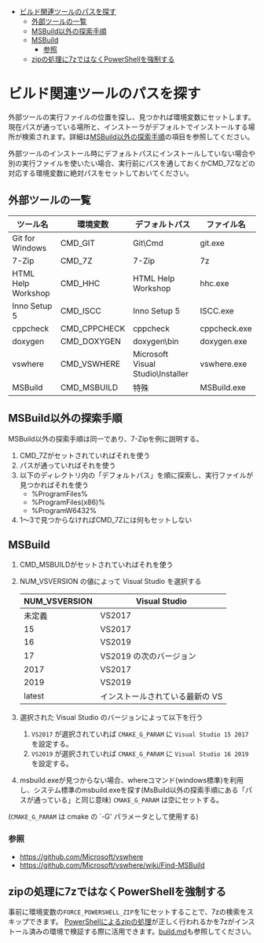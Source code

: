 ﻿- [ビルド関連ツールのパスを探す](#%E3%83%93%E3%83%AB%E3%83%89%E9%96%A2%E9%80%A3%E3%83%84%E3%83%BC%E3%83%AB%E3%81%AE%E3%83%91%E3%82%B9%E3%82%92%E6%8E%A2%E3%81%99)
  - [外部ツールの一覧](#%E5%A4%96%E9%83%A8%E3%83%84%E3%83%BC%E3%83%AB%E3%81%AE%E4%B8%80%E8%A6%A7)
  - [MSBuild以外の探索手順](#msbuild%E4%BB%A5%E5%A4%96%E3%81%AE%E6%8E%A2%E7%B4%A2%E6%89%8B%E9%A0%86)
  - [MSBuild](#msbuild)
    - [参照](#%E5%8F%82%E7%85%A7)
  - [zipの処理に7zではなくPowerShellを強制する](#zip%E3%81%AE%E5%87%A6%E7%90%86%E3%81%AB7z%E3%81%A7%E3%81%AF%E3%81%AA%E3%81%8Fpowershell%E3%82%92%E5%BC%B7%E5%88%B6%E3%81%99%E3%82%8B)

# ビルド関連ツールのパスを探す
外部ツールの実行ファイルの位置を探し、見つかれば環境変数にセットします。現在パスが通っている場所と、インストーラがデフォルトでインストールする場所が検索されます。詳細は[MSBuild以外の探索手順](#msbuild%E4%BB%A5%E5%A4%96%E3%81%AE%E6%8E%A2%E7%B4%A2%E6%89%8B%E9%A0%86)の項目を参照してください。

外部ツールのインストール時にデフォルトパスにインストールしていない場合や別の実行ファイルを使いたい場合、実行前にパスを通しておくかCMD_7Zなどの対応する環境変数に絶対パスをセットしておいてください。

## 外部ツールの一覧
|      ツール名      |   環境変数   |   デフォルトパス   |  ファイル名  |
| ------------------ | ------------ | ------------------ | ------------ |
| Git for Windows    | CMD_GIT      | Git\Cmd            | git.exe      |
| 7-Zip              | CMD_7Z       | 7-Zip              | 7z           |
| HTML Help Workshop | CMD_HHC      | HTML Help Workshop | hhc.exe      |
| Inno Setup 5       | CMD_ISCC     | Inno Setup 5       | ISCC.exe     |
| cppcheck           | CMD_CPPCHECK | cppcheck           | cppcheck.exe |
| doxygen            | CMD_DOXYGEN  | doxygen\bin        | doxygen.exe  |
| vswhere            | CMD_VSWHERE  | Microsoft Visual Studio\Installer | vswhere.exe  |
| MSBuild            | CMD_MSBUILD  | 特殊               | MSBuild.exe  |

## MSBuild以外の探索手順
MSBuild以外の探索手順は同一であり、7-Zipを例に説明する。

1. CMD_7Zがセットされていればそれを使う
2. パスが通っていればそれを使う
3. 以下のディレクトリ内の「デフォルトパス」を順に探索し、実行ファイルが見つかればそれを使う
    * %ProgramFiles%
    * %ProgramFiles(x86)%
    * %ProgramW6432%
4. 1～3で見つからなければCMD_7Zには何もセットしない

## MSBuild
1. CMD_MSBUILDがセットされていればそれを使う
2. NUM_VSVERSION の値によって Visual Studio を選択する

    | NUM_VSVERSION      | Visual Studio          |
    | ------------------ | ------------           |
    | 未定義             | VS2017                 |
    | 15                 | VS2017                 |
    | 16                 | VS2019                 |
    | 17                 | VS2019 の次のバージョン  |
    | 2017               | VS2017                 |
    | 2019               | VS2019                 |
    | latest             | インストールされている最新の VS |

3. 選択された Visual Studio のバージョンによって以下を行う
    1. `VS2017` が選択されていれば `CMAKE_G_PARAM` に `Visual Studio 15 2017` を設定する。
    2. `VS2019` が選択されていれば `CMAKE_G_PARAM` に `Visual Studio 16 2019` を設定する。
3. msbuild.exeが見つからない場合、whereコマンド(windows標準)を利用し、システム標準のmsbuild.exeを探す(MsBuild以外の探索手順にある「パスが通っている」と同じ意味) `CMAKE_G_PARAM` は空にセットする。

(`CMAKE_G_PARAM` は cmake の `-G' パラメータとして使用する)

### 参照
* https://github.com/Microsoft/vswhere
* https://github.com/Microsoft/vswhere/wiki/Find-MSBuild

## zipの処理に7zではなくPowerShellを強制する
事前に環境変数の`FORCE_POWERSHELL_ZIP`を1にセットすることで、7zの検索をスキップできます。
[PowerShellによるzipの処理](zip/readme.md)が正しく行われるかを7zがインストール済みの環境で検証する際に活用できます。[build.md](../build.md#powershell-によるzipファイルの圧縮解凍内容確認の強制)も参照してください。
